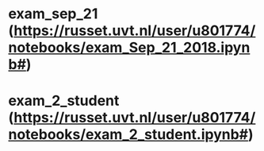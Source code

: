 # exam_sep_21 (https://russet.uvt.nl/user/u801774/notebooks/exam_Sep_21_2018.ipynb#)
# exam_2_student (https://russet.uvt.nl/user/u801774/notebooks/exam_2_student.ipynb#)
